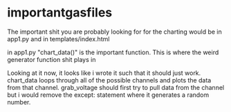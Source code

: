 # importantgasfiles

The important shit you are probably looking for for the charting would be in app1.py and in templates/index.html

in app1.py "chart_data()" is the important function. This is where the weird generator function shit plays in

Looking at it now, it looks like i wrote it such that it should just work. chart_data loops through all of the possible channels
and plots the data from that channel. grab_voltage should first try to pull data from the channel but i would remove the except:
statement where it generates a random number.
